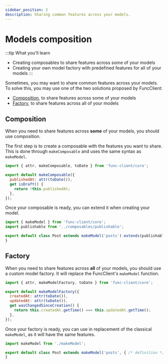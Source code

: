 ```yaml
---
sidebar_position: 2
description: Sharing common features across your models.
---
```


# Models composition

:::tip What you'll learn
- Creating composables to share features across some of your models
- Creating your own model factory with predefined features for all of your models
:::

Sometimes, you may want to share common features across your models.
To solve this, you may use one of the two solutions proposed by FuncClient:

- [Composition](#composition), to share features across some of your models
- [Factory](#factory), to share features across all of your models

## Composition

When you need to share features across **some** of your models, you should use
composition.

The first step is to create a composable with the features you want to share.
This is done through `makeComposable` and uses the same syntax as `makeModel`.

```javascript title="composables/publishable.js"
import { attr, makeComposable, toDate } from 'func-client/core';

export default makeComposable({
  publishedAt: attr(toDate()),
  get isDraft() {
    return !this.publishedAt;
  },
});
```

Once your composable is ready, you can extend it when creating your model.

```javascript title="models/post.js"
import { makeModel } from 'func-client/core';
import publishable from '../composables/publishable';

export default class Post extends makeModel('posts').extends(publishable) {
}
```

## Factory

When you need to share features across **all** of your models, you should use
a custom model factory. It will replace the FuncClient's `makeModel` function.

```javascript title="makeModel.js"
import { attr, makeModelFactory, toDate } from 'func-client/core';

export default makeModelFactory({
  createdAt: attr(toDate()),
  updatedAt: attr(toDate()),
  get wasChangedSinceCreation() {
    return this.createdAt.getTime() === this.updatedAt.getTime();
  },
});
```

Once your factory is ready, you can use in replacement of the classical
`makeModel`, as it will have the same features.

```javascript
import makeModel from './makeModel';

export default class Post extends makeModel('posts', { /* definition */ }) {
}
```
